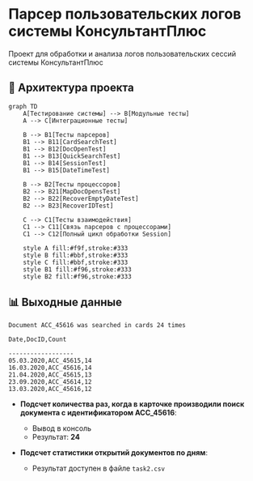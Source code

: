 # Парсер пользовательских логов системы КонсультантПлюс

Проект для обработки и анализа логов пользовательских сессий системы КонсультантПлюс

## 📌 Архитектура проекта

```mermaid
graph TD
    A[Тестирование системы] --> B[Модульные тесты]
    A --> C[Интеграционные тесты]
    
    B --> B1[Тесты парсеров]
    B1 --> B11[CardSearchTest]
    B1 --> B12[DocOpenTest]
    B1 --> B13[QuickSearchTest]
    B1 --> B14[SessionTest]
    B1 --> B15[DateTimeTest]
    
    B --> B2[Тесты процессоров]
    B2 --> B21[MapDocOpensTest]
    B2 --> B22[RecoverEmptyDateTest]
    B2 --> B23[RecoverIDTest]
    
    C --> C1[Тесты взаимодействия]
    C1 --> C11[Связь парсеров с процессорами]
    C1 --> C12[Полный цикл обработки Session]
    
    style A fill:#f9f,stroke:#333
    style B fill:#bbf,stroke:#333
    style C fill:#bbf,stroke:#333
    style B1 fill:#f96,stroke:#333
    style B2 fill:#f96,stroke:#333
```

## 📊 Выходные данные

```
Document ACC_45616 was searched in cards 24 times

Date,DocID,Count

------------------
05.03.2020,ACC_45615,14
16.03.2020,ACC_45616,14
21.04.2020,ACC_45615,13
23.09.2020,ACC_45614,12
13.03.2020,ACC_45616,12
```

- **Подсчет количества раз, когда в карточке производили поиск документа с идентификатором ACC_45616**:
    - Вывод в консоль
    - Результат: **24**


- **Подсчет статистики открытий документов по дням**:
    - Результат доступен в файле `task2.csv`

